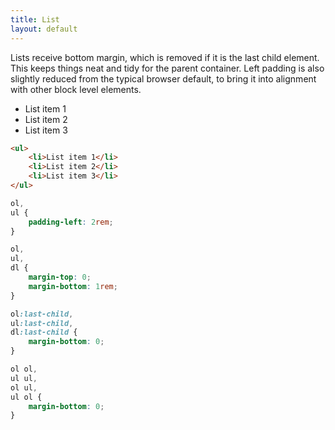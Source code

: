 ```yaml
---
title: List
layout: default
---
```


Lists receive bottom margin, which is removed if it is the last child element. This keeps things neat and tidy for the parent container. Left padding is also slightly reduced from the typical browser default, to bring it into alignment with other block level elements.

<div class="stage">
    <ul>
        <li>List item 1</li>
        <li>List item 2</li>
        <li>List item 3</li>
    </ul>
</div>

```html
<ul>
    <li>List item 1</li>
    <li>List item 2</li>
    <li>List item 3</li>
</ul>
```

```css
ol,
ul {
    padding-left: 2rem;
}

ol,
ul,
dl {
    margin-top: 0;
    margin-bottom: 1rem;
}

ol:last-child,
ul:last-child,
dl:last-child {
    margin-bottom: 0;
}

ol ol,
ul ul,
ol ul,
ul ol {
    margin-bottom: 0;
}
```